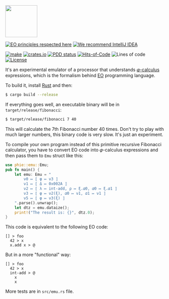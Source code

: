 <img src="https://www.yegor256.com/images/books/elegant-objects/cactus.svg" height="100px" />

[![EO principles respected here](https://www.elegantobjects.org/badge.svg)](https://www.elegantobjects.org)
[![We recommend IntelliJ IDEA](https://www.elegantobjects.org/intellij-idea.svg)](https://www.jetbrains.com/idea/)

[![make](https://github.com/yegor256/phie/actions/workflows/cargo.yml/badge.svg)](https://github.com/yegor256/phie/actions/workflows/cargo.yml)
[![crates.io](https://img.shields.io/crates/v/phie.svg)](https://crates.io/crates/phie)
[![PDD status](http://www.0pdd.com/svg?name=yegor256/phie)](http://www.0pdd.com/p?name=yegor256/phie)
[![Hits-of-Code](https://hitsofcode.com/github/yegor256/phie)](https://hitsofcode.com/view/github/yegor256/phie)
![Lines of code](https://img.shields.io/tokei/lines/github/yegor256/phie)
[![License](https://img.shields.io/badge/license-MIT-green.svg)](https://github.com/yegor256/phie/blob/master/LICENSE.txt)

It's an experimental emulator of a processor that understands
[𝜑-calculus](https://arxiv.org/abs/2111.13384) expressions, 
which is the formalism behind [EO](https://www.eolang.org) programming language.

To build it, install [Rust](https://www.rust-lang.org/tools/install) and then:

```bash
$ cargo build --release
```

If everything goes well, an executable binary will be in `target/release/fibonacci`:

```bash
$ target/release/fibonacci 7 40
```

This will calculate the 7th Fibonacci number 40 times.
Don't try to play with much larger numbers, this binary code is very slow. It's just an experiment.

To compile your own program instead of this primitive recursive Fibonacci calculator, you have to 
convert EO code into 𝜑-calculus expressions and then pass them to `Emu` struct like this:

```rust
use phie::emu::Emu;
pub fn main() {
    let emu: Emu = "
        ν0 ↦ ⟦ φ ↦ ν3 ⟧
        ν1 ↦ ⟦ Δ ↦ 0x002A ⟧
        ν2 ↦ ⟦ λ ↦ int-add, ρ ↦ ξ.𝛼0, 𝛼0 ↦ ξ.𝛼1 ⟧
        ν3 ↦ ⟦ φ ↦ ν2(ξ), 𝛼0 ↦ ν1, 𝛼1 ↦ ν1 ⟧
        ν5 ↦ ⟦ φ ↦ ν3(ξ) ⟧
    ".parse().unwrap();
    let dtz = emu.dataize();
    print!("The result is: {}", dtz.0);
}
```

This code is equivalent to the following EO code:

```text
[] > foo
  42 > x
  x.add x > @
```

But in a more "functional" way:

```text
[] > foo
  42 > x
  int-add > @
    x
    x
```

More tests are in `src/emu.rs` file.

